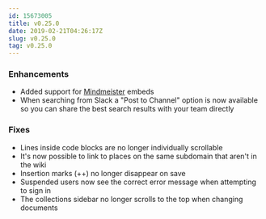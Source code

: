 ```yaml
---
id: 15673005
title: v0.25.0
date: 2019-02-21T04:26:17Z
slug: v0.25.0
tag: v0.25.0
---
```

    
### Enhancements

- Added support for [Mindmeister](https://www.mindmeister.com) embeds
- When searching from Slack a "Post to Channel" option is now available so you can share the best search results with your team directly

### Fixes

- Lines inside code blocks are no longer individually scrollable
- It's now possible to link to places on the same subdomain that aren't in the wiki
- Insertion marks (++) no longer disappear on save
- Suspended users now see the correct error message when attempting to sign in
- The collections sidebar no longer scrolls to the top when changing documents
      